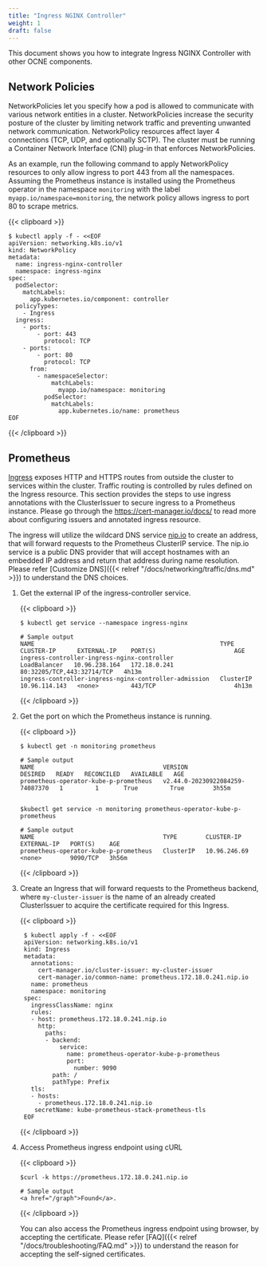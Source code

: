 ```yaml
---
title: "Ingress NGINX Controller"
weight: 1
draft: false
---
```

This document shows you how to integrate Ingress NGINX Controller with other OCNE components.

## Network Policies
NetworkPolicies let you specify how a pod is allowed to communicate with various network entities in a cluster. NetworkPolicies increase the security posture of the cluster by limiting network traffic and preventing unwanted network communication. NetworkPolicy resources affect layer 4 connections (TCP, UDP, and optionally SCTP). The cluster must be running a Container Network Interface (CNI) plug-in that enforces NetworkPolicies.

As an example, run the following command to apply NetworkPolicy resources to only allow ingress to port 443 from all the namespaces. Assuming the Prometheus instance is installed using the Prometheus operator in the namespace `monitoring` with the label `myapp.io/namespace=monitoring`, the network policy allows ingress to port 80 to scrape metrics.

{{< clipboard >}}
<div class="highlight">

```
$ kubectl apply -f - <<EOF
apiVersion: networking.k8s.io/v1
kind: NetworkPolicy
metadata:
  name: ingress-nginx-controller
  namespace: ingress-nginx
spec:
  podSelector:
    matchLabels:
      app.kubernetes.io/component: controller
  policyTypes:
    - Ingress
  ingress:
    - ports:
        - port: 443
          protocol: TCP
    - ports:
        - port: 80
          protocol: TCP
      from:
        - namespaceSelector:
            matchLabels:
              myapp.io/namespace: monitoring
          podSelector:
            matchLabels:
              app.kubernetes.io/name: prometheus
EOF
```
</div>
{{< /clipboard >}}

## Prometheus
[Ingress](https://kubernetes.io/docs/concepts/services-networking/ingress/) exposes HTTP and HTTPS routes from outside the cluster to services within the cluster. Traffic routing is controlled by rules defined on the Ingress resource.
This section provides the steps to use ingress annotations with the ClusterIssuer to secure ingress to a Prometheus instance. Please go through the https://cert-manager.io/docs/ to read more about configuring issuers and annotated ingress resource.

The ingress will utilize the wildcard DNS service [nip.io](https://nip.io/) to create an address, that will forward requests to the Prometheus ClusterIP service. The nip.io service is a public DNS provider that will accept hostnames with an embedded IP address and return that address during name resolution. Please refer [Customize DNS]({{< relref "/docs/networking/traffic/dns.md" >}}) to understand the DNS choices.

1. Get the external IP of the ingress-controller service.

   {{< clipboard >}}
   <div class="highlight">

   ```
   $ kubectl get service --namespace ingress-nginx

   # Sample output
   NAME                                                    TYPE           CLUSTER-IP      EXTERNAL-IP    PORT(S)                      AGE
   ingress-controller-ingress-nginx-controller             LoadBalancer   10.96.238.164   172.18.0.241   80:32205/TCP,443:32714/TCP   4h13m
   ingress-controller-ingress-nginx-controller-admission   ClusterIP      10.96.114.143   <none>         443/TCP                      4h13m
   ```

   </div>
   {{< /clipboard >}}

1. Get the port on which the Prometheus instance is running.

   {{< clipboard >}}
   <div class="highlight">

   ```
   $ kubectl get -n monitoring prometheus

   # Sample output
   NAME                                    VERSION                           DESIRED   READY   RECONCILED   AVAILABLE   AGE
   prometheus-operator-kube-p-prometheus   v2.44.0-20230922084259-74087370   1         1       True         True        3h55m


   $kubectl get service -n monitoring prometheus-operator-kube-p-prometheus

   # Sample output
   NAME                                    TYPE        CLUSTER-IP     EXTERNAL-IP   PORT(S)    AGE
   prometheus-operator-kube-p-prometheus   ClusterIP   10.96.246.69   <none>        9090/TCP   3h56m

   ```

   </div>
   {{< /clipboard >}}

1. Create an Ingress that will forward requests to the Prometheus backend, where `my-cluster-issuer` is the name of an already created ClusterIssuer to acquire the certificate required for this Ingress.

   {{< clipboard >}}
   <div class="highlight">

   ```
    $ kubectl apply -f - <<EOF
    apiVersion: networking.k8s.io/v1
    kind: Ingress
    metadata:
      annotations:
        cert-manager.io/cluster-issuer: my-cluster-issuer
        cert-manager.io/common-name: prometheus.172.18.0.241.nip.io
      name: prometheus
      namespace: monitoring
    spec:
      ingressClassName: nginx
      rules:
      - host: prometheus.172.18.0.241.nip.io
        http:
          paths:
          - backend:
              service:
                name: prometheus-operator-kube-p-prometheus
                port:
                  number: 9090
            path: /
            pathType: Prefix
      tls:
      - hosts:
        - prometheus.172.18.0.241.nip.io
       secretName: kube-prometheus-stack-prometheus-tls
    EOF
   ```

   </div>
   {{< /clipboard >}}

1. Access Prometheus ingress endpoint using cURL

   {{< clipboard >}}
   <div class="highlight">

   ```
   $curl -k https://prometheus.172.18.0.241.nip.io

   # Sample output
   <a href="/graph">Found</a>.

   ```

   </div>
   {{< /clipboard >}}

   You can also access the Prometheus ingress endpoint using browser, by accepting the certificate. Please refer [FAQ]({{< relref "/docs/troubleshooting/FAQ.md" >}}) to understand the reason for accepting the self-signed certificates.
